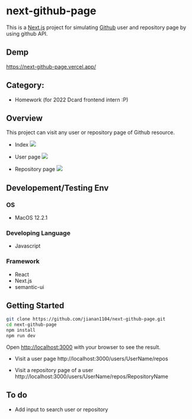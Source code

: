 next-github-page
===

This is a [Next.js](https://nextjs.org/) project for simulating [Github](https://github.com/) user and repository page by using github API.

## Demp

https://next-github-page.vercel.app/

## Category:
- Homework (for 2022 Dcard frontend intern :P)

## Overview
This project can visit any user or repository page of Github resource.

- Index
![](https://i.imgur.com/knDLuAK.png)

- User page
![](https://i.imgur.com/X1wO3av.png)

- Repository page
![](https://i.imgur.com/a0dz5VG.png)

## Developement/Testing Env
### OS
- MacOS 12.2.1
### Developing Language
- Javascript
### Framework
- React
- Next.js
- semantic-ui 

## Getting Started

```bash
git clone https://github.com/jianan1104/next-github-page.git
cd next-github-page
npm install
npm run dev
```

Open [http://localhost:3000](http://localhost:3000) with your browser to see the result.

- Visit a user page
http://localhost:3000/users/UserName/repos

- Visit a repository page of a user
http://localhost:3000/users/UserName/repos/RepositoryName


## To do 
- Add input to search user or repository


